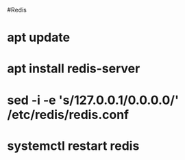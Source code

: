 #Redis

# apt update
# apt install redis-server
# sed -i -e 's/127.0.0.1/0.0.0.0/' /etc/redis/redis.conf
# systemctl restart redis
